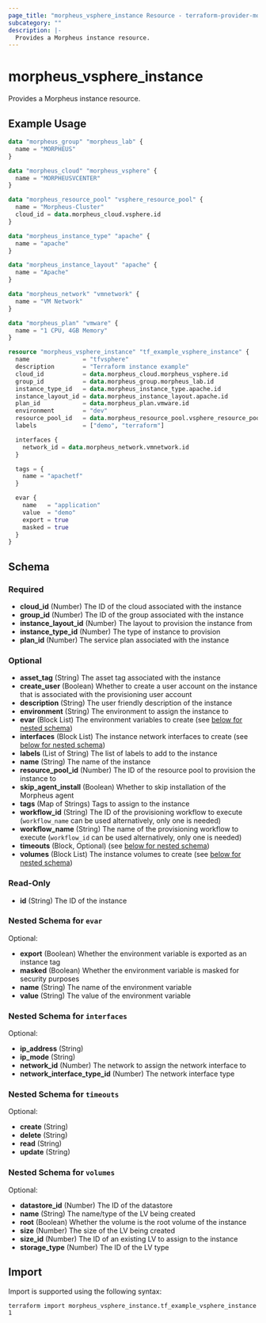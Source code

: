 ```yaml
---
page_title: "morpheus_vsphere_instance Resource - terraform-provider-morpheus"
subcategory: ""
description: |-
  Provides a Morpheus instance resource.
---
```


# morpheus_vsphere_instance

Provides a Morpheus instance resource.

## Example Usage

```terraform
data "morpheus_group" "morpheus_lab" {
  name = "MORPHEUS"
}

data "morpheus_cloud" "morpheus_vsphere" {
  name = "MORPHEUSVCENTER"
}

data "morpheus_resource_pool" "vsphere_resource_pool" {
  name = "Morpheus-Cluster"
  cloud_id = data.morpheus_cloud.vsphere.id
}

data "morpheus_instance_type" "apache" {
  name = "apache"
}

data "morpheus_instance_layout" "apache" {
  name = "Apache"
}

data "morpheus_network" "vmnetwork" {
  name = "VM Network"
}

data "morpheus_plan" "vmware" {
  name = "1 CPU, 4GB Memory"
}

resource "morpheus_vsphere_instance" "tf_example_vsphere_instance" {
  name               = "tfvsphere"
  description        = "Terraform instance example"
  cloud_id           = data.morpheus_cloud.morpheus_vsphere.id
  group_id           = data.morpheus_group.morpheus_lab.id
  instance_type_id   = data.morpheus_instance_type.apache.id
  instance_layout_id = data.morpheus_instance_layout.apache.id
  plan_id            = data.morpheus_plan.vmware.id
  environment        = "dev"
  resource_pool_id   = data.morpheus_resource_pool.vsphere_resource_pool.id
  labels             = ["demo", "terraform"]

  interfaces {
    network_id = data.morpheus_network.vmnetwork.id
  }

  tags = {
    name = "apachetf"
  }

  evar {
    name   = "application"
    value  = "demo"
    export = true
    masked = true
  }
}
```

<!-- schema generated by tfplugindocs -->
## Schema

### Required

- **cloud_id** (Number) The ID of the cloud associated with the instance
- **group_id** (Number) The ID of the group associated with the instance
- **instance_layout_id** (Number) The layout to provision the instance from
- **instance_type_id** (Number) The type of instance to provision
- **plan_id** (Number) The service plan associated with the instance

### Optional

- **asset_tag** (String) The asset tag associated with the instance
- **create_user** (Boolean) Whether to create a user account on the instance that is associated with the provisioning user account
- **description** (String) The user friendly description of the instance
- **environment** (String) The environment to assign the instance to
- **evar** (Block List) The environment variables to create (see [below for nested schema](#nestedblock--evar))
- **interfaces** (Block List) The instance network interfaces to create (see [below for nested schema](#nestedblock--interfaces))
- **labels** (List of String) The list of labels to add to the instance
- **name** (String) The name of the instance
- **resource_pool_id** (Number) The ID of the resource pool to provision the instance to
- **skip_agent_install** (Boolean) Whether to skip installation of the Morpheus agent
- **tags** (Map of Strings) Tags to assign to the instance
- **workflow_id** (String) The ID of the provisioning workflow to execute (`workflow_name` can be used alternatively, only one is needed)
- **workflow_name** (String) The name of the provisioning workflow to execute (`workflow_id` can be used alternatively, only one is needed)
- **timeouts** (Block, Optional) (see [below for nested schema](#nestedblock--timeouts))
- **volumes** (Block List) The instance volumes to create (see [below for nested schema](#nestedblock--volumes))

### Read-Only

- **id** (String) The ID of the instance

<a id="nestedblock--evar"></a>
### Nested Schema for `evar`

Optional:

- **export** (Boolean) Whether the environment variable is exported as an instance tag
- **masked** (Boolean) Whether the environment variable is masked for security purposes
- **name** (String) The name of the environment variable
- **value** (String) The value of the environment variable


<a id="nestedblock--interfaces"></a>
### Nested Schema for `interfaces`

Optional:

- **ip_address** (String)
- **ip_mode** (String)
- **network_id** (Number) The network to assign the network interface to
- **network_interface_type_id** (Number) The network interface type


<a id="nestedblock--timeouts"></a>
### Nested Schema for `timeouts`

Optional:

- **create** (String)
- **delete** (String)
- **read** (String)
- **update** (String)


<a id="nestedblock--volumes"></a>
### Nested Schema for `volumes`

Optional:

- **datastore_id** (Number) The ID of the datastore
- **name** (String) The name/type of the LV being created
- **root** (Boolean) Whether the volume is the root volume of the instance
- **size** (Number) The size of the LV being created
- **size_id** (Number) The ID of an existing LV to assign to the instance
- **storage_type** (Number) The ID of the LV type

## Import

Import is supported using the following syntax:

```shell
terraform import morpheus_vsphere_instance.tf_example_vsphere_instance 1
```
